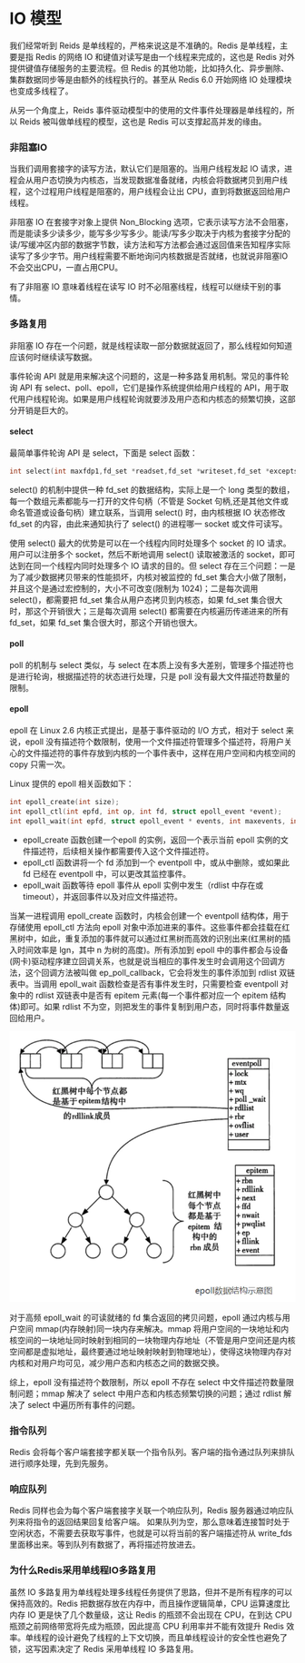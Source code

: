 # IO 模型

我们经常听到 Reids 是单线程的，严格来说这是不准确的。Redis 是单线程，主要是指 Redis 的网络 IO 和键值对读写是由一个线程来完成的，这也是 Redis 对外提供键值存储服务的主要流程。但 Redis 的其他功能，比如持久化、异步删除、集群数据同步等是由额外的线程执行的。甚至从 Redis 6.0 开始网络 IO 处理模块也变成多线程了。

从另一个角度上，Reids 事件驱动模型中的使用的文件事件处理器是单线程的，所以 Reids 被叫做单线程的模型，这也是 Redis 可以支撑起高并发的缘由。

### 非阻塞IO

当我们调用套接字的读写方法，默认它们是阻塞的。当用户线程发起 IO 请求，进程会从用户态切换为内核态，当发现数据准备就绪，内核会将数据拷贝到用户线程，这个过程用户线程是阻塞的，用户线程会让出 CPU，直到将数据返回给用户线程。

非阻塞 IO 在套接字对象上提供 Non_Blocking 选项，它表示读写方法不会阻塞，而是能读多少读多少，能写多少写多少。能读/写多少取决于内核为套接字分配的读/写缓冲区内部的数据字节数，读方法和写方法都会通过返回值来告知程序实际读写了多少字节。用户线程需要不断地询问内核数据是否就绪，也就说非阻塞IO不会交出CPU，一直占用CPU。

有了非阻塞 IO 意味着线程在读写 IO 时不必阻塞线程，线程可以继续干别的事情。

### 多路复用

非阻塞 IO 存在一个问题，就是线程读取一部分数据就返回了，那么线程如何知道应该何时继续读写数据。

事件轮询 API 就是用来解决这个问题的，这是一种多路复用机制。常见的事件轮询 API 有 select、poll、epoll，它们是操作系统提供给用户线程的 API，用于取代用户线程轮询。如果是用户线程轮询就要涉及用户态和内核态的频繁切换，这部分开销是巨大的。

#### select

最简单事件轮询 API 是 select，下面是 select 函数：

```C
int select(int maxfdp1,fd_set *readset,fd_set *writeset,fd_set *exceptset,const struct timeval *timeout);
```

select() 的机制中提供一种 fd_set 的数据结构，实际上是一个 long 类型的数组，每一个数组元素都能与一打开的文件句柄（不管是 Socket 句柄,还是其他文件或命名管道或设备句柄）建立联系，当调用 select() 时，由内核根据 IO 状态修改 fd_set 的内容，由此来通知执行了 select() 的进程哪一 socket 或文件可读写。

使用 select() 最大的优势是可以在一个线程内同时处理多个 socket 的 IO 请求。用户可以注册多个 socket，然后不断地调用 select() 读取被激活的 socket，即可达到在同一个线程内同时处理多个 IO 请求的目的。但 select 存在三个问题：一是为了减少数据拷贝带来的性能损坏，内核对被监控的 fd_set 集合大小做了限制，并且这个是通过宏控制的，大小不可改变(限制为 1024)；二是每次调用 select()，都需要把 fd_set 集合从用户态拷贝到内核态，如果 fd_set 集合很大时，那这个开销很大；三是每次调用 select() 都需要在内核遍历传递进来的所有 fd_set，如果 fd_set 集合很大时，那这个开销也很大。

#### poll

poll 的机制与 select 类似，与 select 在本质上没有多大差别，管理多个描述符也是进行轮询，根据描述符的状态进行处理，只是 poll 没有最大文件描述符数量的限制。

#### epoll

epoll 在 Linux 2.6 内核正式提出，是基于事件驱动的 I/O 方式，相对于 select 来说，epoll 没有描述符个数限制，使用一个文件描述符管理多个描述符，将用户关心的文件描述符的事件存放到内核的一个事件表中，这样在用户空间和内核空间的 copy 只需一次。

Linux 提供的 epoll 相关函数如下：

```C
int epoll_create(int size);
int epoll_ctl(int epfd, int op, int fd, struct epoll_event *event);
int epoll_wait(int epfd, struct epoll_event * events, int maxevents, int timeout);
```
- epoll_create 函数创建一个epoll 的实例，返回一个表示当前 epoll 实例的文件描述符，后续相关操作都需要传入这个文件描述符。
- epoll_ctl 函数讲将一个 fd 添加到一个 eventpoll 中，或从中删除，或如果此 fd 已经在 eventpoll 中，可以更改其监控事件。
- epoll_wait 函数等待 epoll 事件从 epoll 实例中发生（rdlist 中存在或 timeout），并返回事件以及对应文件描述符。

当某一进程调用 epoll_create 函数时，内核会创建一个 eventpoll 结构体，用于存储使用 epoll_ctl 方法向 epoll 对象中添加进来的事件。这些事件都会挂载在红黑树中，如此，重复添加的事件就可以通过红黑树而高效的识别出来(红黑树的插入时间效率是 lgn，其中 n 为树的高度)。所有添加到 epoll 中的事件都会与设备(网卡)驱动程序建立回调关系，也就是说当相应的事件发生时会调用这个回调方法，这个回调方法被叫做 ep_poll_callback，它会将发生的事件添加到 rdlist 双链表中。当调用 epoll_wait 函数检查是否有事件发生时，只需要检查 eventpoll 对象中的 rdlist 双链表中是否有 epitem 元素(每一个事件都对应一个 epitem 结构体)即可。如果 rdlist 不为空，则把发生的事件复制到用户态，同时将事件数量返回给用户。

<div align="left">
    <img src="https://github.com/lazecoding/Note/blob/main/images/redis/epoll数据结构示意图.png" width="600px">
</div>

对于高频 epoll_wait 的可读就绪的 fd 集合返回的拷贝问题，epoll 通过内核与用户空间 mmap(内存映射)同一块内存来解决。mmap 将用户空间的一块地址和内核空间的一块地址同时映射到相同的一块物理内存地址（不管是用户空间还是内核空间都是虚拟地址，最终要通过地址映射映射到物理地址），使得这块物理内存对内核和对用户均可见，减少用户态和内核态之间的数据交换。

综上，epoll 没有描述符个数限制，所以 epoll 不存在 select  中文件描述符数量限制问题；mmap 解决了 select 中用户态和内核态频繁切换的问题；通过 rdlist 解决了 select  中遍历所有事件的问题。

### 指令队列

Redis 会将每个客户端套接字都关联一个指令队列。客户端的指令通过队列来排队进行顺序处理，先到先服务。

### 响应队列

Redis 同样也会为每个客户端套接字关联一个响应队列，Redis 服务器通过响应队列来将指令的返回结果回复给客户端。 如果队列为空，那么意味着连接暂时处于空闲状态，不需要去获取写事件，也就是可以将当前的客户端描述符从 write_fds 里面移出来。等到队列有数据了，再将描述符放进去。

### 为什么Redis采用单线程IO多路复用

虽然 IO 多路复用为单线程处理多线程任务提供了思路，但并不是所有程序的可以保持高效的。Redis 把数据存放在内存中，而且操作逻辑简单，CPU 运算速度比内存 IO 更是快了几个数量级，这让 Redis 的瓶颈不会出现在 CPU，在到达 CPU 瓶颈之前网络带宽将先成为瓶颈，因此提高 CPU 利用率并不能有效提升 Redis 效率。单线程的设计避免了线程的上下文切换，而且单线程设计的安全性也避免了锁，这写因素决定了 Redis 采用单线程 IO 多路复用。
